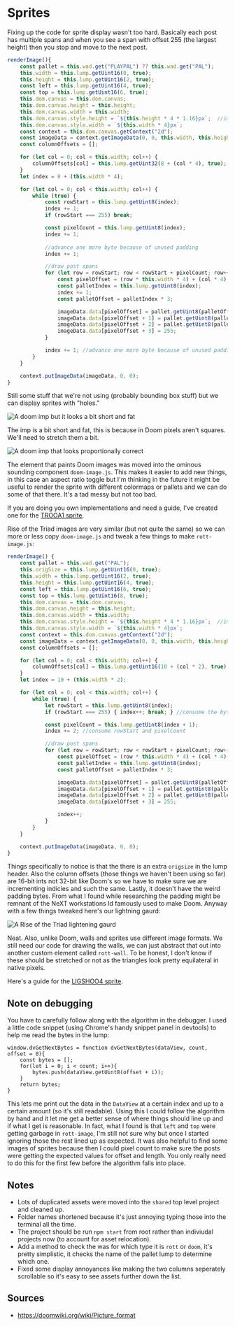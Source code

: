 Sprites
=======

Fixing up the code for sprite display wasn't too hard.  Basically each post has multiple spans and when you see a span with offset 255 (the largest height) then you stop and move to the next post.

```js
renderImage(){
	const pallet = this.wad.get("PLAYPAL") ?? this.wad.get("PAL");
	this.width = this.lump.getUint16(0, true);
	this.height = this.lump.getUint16(2, true);
	const left = this.lump.getUint16(4, true);
	const top = this.lump.getUint16(6, true);
	this.dom.canvas = this.dom.canvas;
	this.dom.canvas.height = this.height;
	this.dom.canvas.width = this.width;
	this.dom.canvas.style.height = `${this.height * 4 * 1.16}px`;  //images don't use square pixels sostretch
	this.dom.canvas.style.width = `${this.width * 4}px`;
	const context = this.dom.canvas.getContext("2d");
	const imageData = context.getImageData(0, 0, this.width, this.height);
	const columnOffsets = [];

	for (let col = 0; col < this.width; col++) {
		columnOffsets[col] = this.lump.getUint32(8 + (col * 4), true);
	}
	let index = 8 + (this.width * 4);

	for (let col = 0; col < this.width; col++) {
		while (true) {
			const rowStart = this.lump.getUint8(index);
			index += 1;
			if (rowStart === 255) break;

			const pixelCount = this.lump.getUint8(index);
			index += 1; 
			
			//advance one more byte because of unused padding
			index += 1;

			//draw post spans
			for (let row = rowStart; row < rowStart + pixelCount; row++) {
				const pixelOffset = (row * this.width * 4) + (col * 4);
				const palletIndex = this.lump.getUint8(index);
				index += 1;
				const palletOffset = palletIndex * 3;

				imageData.data[pixelOffset] = pallet.getUint8(palletOffset); //red
				imageData.data[pixelOffset + 1] = pallet.getUint8(palletOffset + 1); //green
				imageData.data[pixelOffset + 2] = pallet.getUint8(palletOffset + 2); //blue
				imageData.data[pixelOffset + 3] = 255;
			}

			index += 1; //advance one more byte because of unused padding
		}
	}

	context.putImageData(imageData, 0, 0);
}
```

Still some stuff that we're not using (probably bounding box stuff) but we can display sprites with "holes."

![A doom imp but it looks a bit short and fat](images/chapter5/imp.png)

The imp is a bit short and fat, this is because in Doom pixels aren't squares.  We'll need to stretch them a bit.

![A doom imp that looks proportionally correct](images/chapter5/imp-aspect.png)

The element that paints Doom images was moved into the ominous sounding component `doom-image.js`.  This makes it easier to add new things, in this case an aspect ratio toggle but I'm thinking in the future it might be useful to render the sprite with different colormaps or pallets and we can do some of that there.  It's a tad messy but not too bad.

If you are doing you own implementations and need a guide, I've created one for the [TROOA1 sprite](https://ndesmic.github.io/webrott/visual-aids/trooa1.html).

Rise of the Triad images are very similar (but not quite the same) so we can more or less copy `doom-image.js` and tweak a few things to make `rott-image.js`:

```js
renderImage() {
	const pallet = this.wad.get("PAL");
	this.origSize = this.lump.getUint16(0, true);
	this.width = this.lump.getUint16(2, true);
	this.height = this.lump.getUint16(4, true);
	const left = this.lump.getUint16(6, true);
	const top = this.lump.getUint16(8, true);
	this.dom.canvas = this.dom.canvas;
	this.dom.canvas.height = this.height;
	this.dom.canvas.width = this.width;
	this.dom.canvas.style.height = `${this.height * 4 * 1.16}px`;  //images don't use square pixels so stretch
	this.dom.canvas.style.width = `${this.width * 4}px`;
	const context = this.dom.canvas.getContext("2d");
	const imageData = context.getImageData(0, 0, this.width, this.height);
	const columnOffsets = [];

	for (let col = 0; col < this.width; col++) {
		columnOffsets[col] = this.lump.getUint16(10 + (col * 2), true);
	}
	let index = 10 + (this.width * 2);

	for (let col = 0; col < this.width; col++) {
		while (true) {
			let rowStart = this.lump.getUint8(index);
			if (rowStart === 255) { index++; break; } //consume the byte

			const pixelCount = this.lump.getUint8(index + 1);
			index += 2; //consume rowStart and pixelCount

			//draw post spans
			for (let row = rowStart; row < rowStart + pixelCount; row++) {
				const pixelOffset = (row * this.width * 4) + (col * 4);
				const palletIndex = this.lump.getUint8(index);
				const palletOffset = palletIndex * 3;

				imageData.data[pixelOffset] = pallet.getUint8(palletOffset); //red
				imageData.data[pixelOffset + 1] = pallet.getUint8(palletOffset + 1); //green
				imageData.data[pixelOffset + 2] = pallet.getUint8(palletOffset + 2); //blue
				imageData.data[pixelOffset + 3] = 255;

				index++;
			}
		}
	}

	context.putImageData(imageData, 0, 0);
}
```

Things specifically to notice is that the there is an extra `origsize` in the lump header.  Also the column offsets (those things we haven't been using so far) are 16-bit ints not 32-bit like Doom's so we have to make sure we are incrementing indicies and such the same.  Lastly, it doesn't have the weird padding bytes.  From what I found while researching the padding might be remnant of the NeXT workstations Id famously used to make Doom.  Anyway with a few things tweaked here's our lightning gaurd:

![A Rise of the Triad lightening gaurd](images/chapter5/lightning.png)

Neat.  Also, unlike Doom, walls and sprites use different image formats.  We still need our code for drawing the walls, we can just abstract that out into another custom element called `rott-wall`.  To be honest, I don't know if these should be stretched or not as the triangles look pretty equilateral in native pixels.

Here's a guide for the [LIGSHOO4 sprite](https://ndesmic.github.io/webrott/visual-aids/ligshoo4.html).

Note on debugging
-----------------
You have to carefully follow along with the algorithm in the debugger.  I used a little code snippet (using Chrome's handy snippet panel in devtools) to help me read the bytes in the lump:

```
window.dvGetNextBytes = function dvGetNextBytes(dataView, count, offset = 0){
    const bytes = [];
    for(let i = 0; i < count; i++){
        bytes.push(dataView.getUint8(offset + i));
    }
    return bytes;
}
```
This lets me print out the data in the `DataView` at a certain index and up to a certain amount (so it's still readable).  Using this I could follow the algorithm by hand and it let me get a better sense of where things should line up and if what I get is reasonable.  In fact, what I found is that `left` and `top` were getting garbage in `rott-image`, I'm still not sure why but once I started ignoring those the rest lined up as expected.  It was also helpful to find some images of sprites because then I could pixel count to make sure the posts were getting the expected values for offset and length.  You only really need to do this for the first few before the algorithm falls into place.

Notes
-----
- Lots of duplicated assets were moved into the `shared` top level project and cleaned up.
- Folder names shortened because it's just annoying typing those into the terminal all the time.
- The project should be run `npm start` from root rather than indiviudal projects now (to account for asset relocation).
- Add a method to check the was for which type it is `rott` or `doom`, it's pretty simplistic, it checks the name of the pallet lump to determine which one.
- Fixed some display annoyances like making the two columns seperately scrollable so it's easy to see assets further down the list.

Sources
-------
- https://doomwiki.org/wiki/Picture_format

